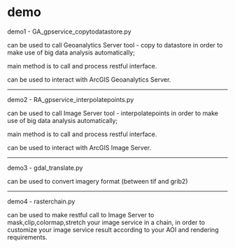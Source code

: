# demo

demo1 - GA_gpservice_copytodatastore.py

can be used to call Geoanalytics Server tool - copy to datastore in order to make use of big data analysis automatically;

main method is to call and process restful interface.

can be used to interact with ArcGIS Geoanalytics Server.

---------------------------------------------------------------------------------------------------------------------------------

demo2 - RA_gpservice_interpolatepoints.py

can be used to call Image Server tool - interpolatepoints in order to make use of big data analysis automatically;

main method is to call and process restful interface.

can be used to interact with ArcGIS Image Server.

---------------------------------------------------------------------------------------------------------------------------------

demo3 - gdal_translate.py

can be used to convert imagery format (between tif and grib2)

---------------------------------------------------------------------------------------------------------------------------------

demo4 - rasterchain.py

can be used to make restful call to  Image Server to mask,clip,colormap,stretch your image service in a chain, in order to customize your image service result according to your AOI and rendering requirements.


